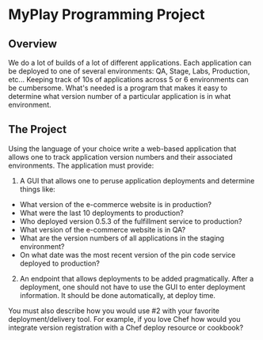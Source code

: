 # MyPlay Programming Project #

## Overview ##

We do a lot of builds of a lot of different applications. Each application can be deployed to one of several
environments: QA, Stage, Labs, Production, etc... Keeping track of 10s of applications across 5 or 6 environments can be cumbersome.
What's needed is a program that makes it easy to determine what version number of a particular application is
in what environment.

## The Project ##

Using the language of your choice write a web-based application that allows one to track application version numbers and their
associated environments. The application must provide:

1. A GUI that allows one to peruse application deployments and determine things like:

* What version of the e-commerce website is in production?
* What were the last 10 deployments to production?
* Who deployed version 0.5.3 of the fulfillment service to production?
* What version of the e-commerce website is in QA?
* What are the version numbers of all applications in the staging environment?
* On what date was the most recent version of the pin code service deployed to production?

2. An endpoint that allows deployments to be added pragmatically. After a deployment, one should not have to use the GUI to enter
deployment information. It should be done automatically, at deploy time.

You must also describe how you would use #2 with your favorite deployment/delivery tool. For example, if you love Chef
how would you integrate version registration with a Chef deploy resource or cookbook?
